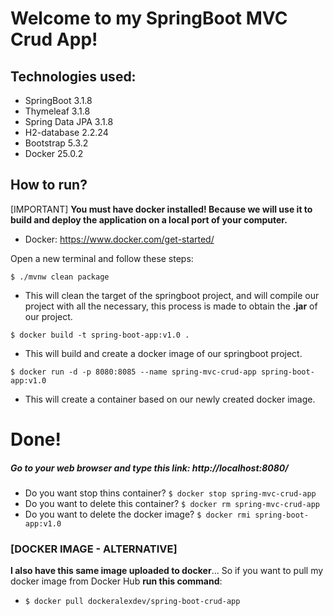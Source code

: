 
# Welcome to my SpringBoot MVC Crud App!

## Technologies used:
* SpringBoot 3.1.8
* Thymeleaf 3.1.8
* Spring Data JPA 3.1.8
* H2-database 2.2.24
* Bootstrap 5.3.2
* Docker 25.0.2


## How to run?
[IMPORTANT] **You must have docker installed! Because we will use it to build and deploy the application on a local port of your computer.**
* Docker: https://www.docker.com/get-started/

Open a new terminal and follow these steps:

``` $ ./mvnw clean package ```
- This will clean the target of the springboot project, and will compile our project with all the necessary, this process is made to obtain the **.jar** of our project.

``` $ docker build -t spring-boot-app:v1.0 .  ```
- This will build and create a docker image of our springboot project.

``` $ docker run -d -p 8080:8085 --name spring-mvc-crud-app spring-boot-app:v1.0 ```
- This will create a container based on our newly created docker image.

# Done!
##### Go to your web browser and type this link:  http://localhost:8080/

* Do you want stop thins container? ``` $ docker stop spring-mvc-crud-app  ```
* Do you want to delete this container? ``` $ docker rm spring-mvc-crud-app ```
* Do you want to delete the docker image? ``` $ docker rmi spring-boot-app:v1.0 ```


### **[DOCKER IMAGE - ALTERNATIVE]**
**I also have this same image uploaded to docker**... So if you want to pull my docker image from Docker Hub **run this command**:
* ``` $ docker pull dockeralexdev/spring-boot-crud-app ```
